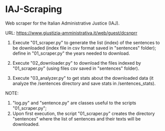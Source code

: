 # IAJ-Scraping

Web scraper for the Italian Administrative Justice (IAJ). 

URL: https://www.giustizia-amministrativa.it/web/guest/dcsnprr

1) Execute "01_scraper.py" to generate the list (index) of the sentences to be downloaded (index file in csv format saved in "sentences" folder); define in "01_scraper.py" the years needed to download.

2) Execute "02_downloader.py" to download the files indexed by "01_scraper.py" (using files csv saved in "sentences" folder).

3) Execute "03_analyzer.py" to get stats about the downloaded data (it analyze the /sentences directory and save stats in /sentences_stats).

NOTE: 
1) "log.py" and "sentence.py" are classes useful to the scripts "01_scraper.py";
2) Upon first execution, the script "01_scraper.py" creates the directory "sentences" where the list of sentences and their texts will be downloaded.
